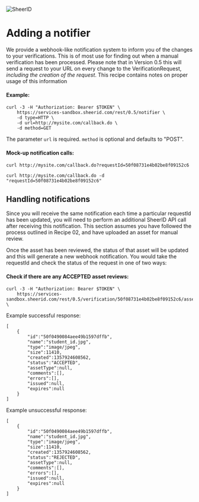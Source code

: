 ![SheerID](http://www.sheerid.com/wp-content/themes/sheerid/img/logo.png)

# Adding a notifier

We provide a webhook-like notification system to inform you of the changes to your verifications. This is of most use for finding out when a manual verification has been processed. Please note that in Version 0.5 this will send a request to your URL on every change to the VerificationRequest, *including the creation of the request*. This recipe contains notes on proper usage of this information


#### Example:

    curl -3 -H "Authorization: Bearer $TOKEN" \
        https://services-sandbox.sheerid.com/rest/0.5/notifier \
        -d type=HTTP \
        -d url=http://mysite.com/callback.do \
        -d method=GET

The parameter `url` is required. `method` is optional and defaults to "POST".

#### Mock-up notification calls:

`curl http://mysite.com/callback.do?requestId=50f08731e4b02be8f09152c6`

`curl http://mysite.com/callback.do -d "requestId=50f08731e4b02be8f09152c6"`

## Handling notifications

Since you will receive the same notification each time a particular requestId has been updated, you will need to perform an additional SheerID API call after receiving this notification. This section assumes you have followed the process outlined in Recipe 02, and have uploaded an asset for manual review.

Once the asset has been reviewed, the status of that asset will be updated and this will generate a new webhook notification. You would take the requestId and check the status of the request in one of two ways:

#### Check if there are any ACCEPTED asset reviews:

    curl -3 -H "Authorization: Bearer $TOKEN" \
        https://services-sandbox.sheerid.com/rest/0.5/verification/50f08731e4b02be8f09152c6/assets \

Example successful response:

    [
        {
            "id":"50f0490084aee49b1597dffb",
            "name":"student_id.jpg",
            "type":"image/jpeg",
            "size":11410,
            "created":1357924608562,
            "status":"ACCEPTED",
            "assetType":null,
            "comments":[],
            "errors":[],
            "issued":null,
            "expires":null
        }
    ]

Example unsuccessful response:

    [
        {
            "id":"50f0490084aee49b1597dffb",
            "name":"student_id.jpg",
            "type":"image/jpeg",
            "size":11410,
            "created":1357924608562,
            "status":"REJECTED",
            "assetType":null,
            "comments":[],
            "errors":[],
            "issued":null,
            "expires":null
        }
    ]